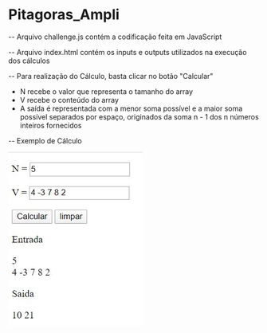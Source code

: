 # Pitagoras_Ampli

-- Arquivo challenge.js contém a codificação feita em JavaScript

-- Arquivo index.html contém os inputs e outputs utilizados na execução dos cálculos

-- Para realização do Cálculo, basta clicar no botão "Calcular"
  - N recebe o valor que representa o tamanho do array
  - V recebe o conteúdo do array
  - A saída é representada com a menor soma possível e a maior soma possível separados por espaço, originados da soma n - 1 dos n números inteiros fornecidos


-- Exemplo de Cálculo

![alt text](https://github.com/HenriqLR/Pitagoras_Ampli/blob/master/img/captura.JPG)
